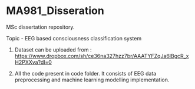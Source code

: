 # MA981_Disseration
MSc dissertation repository.

Topic - EEG based consciousness classification system

1. Dataset can be uploaded from : https://www.dropbox.com/sh/ce36na327hzz7br/AAATYFZqJa6lBgcR_xH2PXXva?dl=0

2. All the code present in code folder. It consists of EEG data preprocessing and machine learning modelling implementation.
